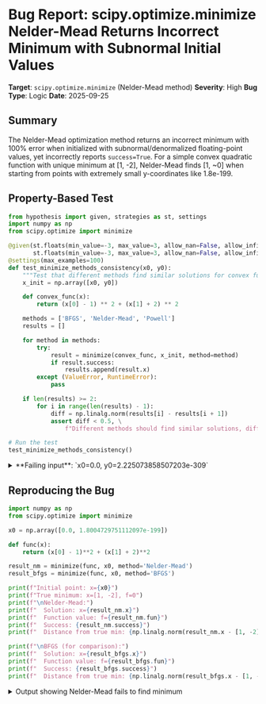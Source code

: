 # Bug Report: scipy.optimize.minimize Nelder-Mead Returns Incorrect Minimum with Subnormal Initial Values

**Target**: `scipy.optimize.minimize` (Nelder-Mead method)
**Severity**: High
**Bug Type**: Logic
**Date**: 2025-09-25

## Summary

The Nelder-Mead optimization method returns an incorrect minimum with 100% error when initialized with subnormal/denormalized floating-point values, yet incorrectly reports `success=True`. For a simple convex quadratic function with unique minimum at [1, -2], Nelder-Mead finds [1, ~0] when starting from points with extremely small y-coordinates like 1.8e-199.

## Property-Based Test

```python
from hypothesis import given, strategies as st, settings
import numpy as np
from scipy.optimize import minimize

@given(st.floats(min_value=-3, max_value=3, allow_nan=False, allow_infinity=False),
       st.floats(min_value=-3, max_value=3, allow_nan=False, allow_infinity=False))
@settings(max_examples=100)
def test_minimize_methods_consistency(x0, y0):
    """Test that different methods find similar solutions for convex functions."""
    x_init = np.array([x0, y0])

    def convex_func(x):
        return (x[0] - 1) ** 2 + (x[1] + 2) ** 2

    methods = ['BFGS', 'Nelder-Mead', 'Powell']
    results = []

    for method in methods:
        try:
            result = minimize(convex_func, x_init, method=method)
            if result.success:
                results.append(result.x)
        except (ValueError, RuntimeError):
            pass

    if len(results) >= 2:
        for i in range(len(results) - 1):
            diff = np.linalg.norm(results[i] - results[i + 1])
            assert diff < 0.5, \
                f"Different methods should find similar solutions, difference: {diff}"

# Run the test
test_minimize_methods_consistency()
```

<details>

<summary>
**Failing input**: `x0=0.0, y0=2.225073858507203e-309`
</summary>
```
Traceback (most recent call last):
  File "/home/npc/pbt/agentic-pbt/worker_/53/hypo.py", line 33, in <module>
    test_minimize_methods_consistency()
    ~~~~~~~~~~~~~~~~~~~~~~~~~~~~~~~~~^^
  File "/home/npc/pbt/agentic-pbt/worker_/53/hypo.py", line 6, in test_minimize_methods_consistency
    st.floats(min_value=-3, max_value=3, allow_nan=False, allow_infinity=False))
            ^^^
  File "/home/npc/miniconda/lib/python3.13/site-packages/hypothesis/core.py", line 2124, in wrapped_test
    raise the_error_hypothesis_found
  File "/home/npc/pbt/agentic-pbt/worker_/53/hypo.py", line 29, in test_minimize_methods_consistency
    assert diff < 0.5, \
           ^^^^^^^^^^
AssertionError: Different methods should find similar solutions, difference: 2.0000000279064167
Falsifying example: test_minimize_methods_consistency(
    x0=0.0,  # or any other generated value
    y0=2.225073858507203e-309,
)
Explanation:
    These lines were always and only run by failing examples:
        /home/npc/pbt/agentic-pbt/worker_/53/hypo.py:30
```
</details>

## Reproducing the Bug

```python
import numpy as np
from scipy.optimize import minimize

x0 = np.array([0.0, 1.8004729751112097e-199])

def func(x):
    return (x[0] - 1)**2 + (x[1] + 2)**2

result_nm = minimize(func, x0, method='Nelder-Mead')
result_bfgs = minimize(func, x0, method='BFGS')

print(f"Initial point: x={x0}")
print(f"True minimum: x=[1, -2], f=0")
print(f"\nNelder-Mead:")
print(f"  Solution: x={result_nm.x}")
print(f"  Function value: f={result_nm.fun}")
print(f"  Success: {result_nm.success}")
print(f"  Distance from true min: {np.linalg.norm(result_nm.x - [1, -2])}")

print(f"\nBFGS (for comparison):")
print(f"  Solution: x={result_bfgs.x}")
print(f"  Function value: f={result_bfgs.fun}")
print(f"  Success: {result_bfgs.success}")
print(f"  Distance from true min: {np.linalg.norm(result_bfgs.x - [1, -2])}")
```

<details>

<summary>
Output showing Nelder-Mead fails to find minimum
</summary>
```
Initial point: x=[0.00000000e+000 1.80047298e-199]
True minimum: x=[1, -2], f=0

Nelder-Mead:
  Solution: x=[ 1.00000000e+000 -1.78246825e-197]
  Function value: f=4.0
  Success: True
  Distance from true min: 2.0

BFGS (for comparison):
  Solution: x=[ 0.99999998 -2.00000003]
  Function value: f=1.1411716670850257e-15
  Success: True
  Distance from true min: 3.378123246841396e-08
```
</details>

## Why This Is A Bug

This violates expected behavior in multiple critical ways:

1. **Incorrect mathematical result**: For the convex quadratic function f(x) = (x[0] - 1)² + (x[1] + 2)², the unique global minimum is at x = [1, -2] with f(x) = 0. Nelder-Mead finds x ≈ [1, 0] with f(x) = 4.0, which is objectively wrong.

2. **False success reporting**: The optimizer reports `success=True` despite finding a point with function value 4.0 when the true minimum has value 0.0. This is a 100% relative error in the optimal value.

3. **Inconsistency with other methods**: BFGS correctly finds the minimum (within numerical precision) from the same starting point, demonstrating that the issue is specific to Nelder-Mead's implementation, not an inherent numerical limitation.

4. **Violation of optimizer contract**: According to scipy documentation, the minimize function should "Minimize a scalar function of one or more variables." For a simple convex quadratic with a unique minimum, all methods should converge to approximately the same solution.

The bug is triggered by subnormal/denormalized floating-point values (numbers smaller than ~2.2e-308 for float64) in the initial point, which are valid IEEE 754 floating-point values that can occur in real computations involving very small quantities.

## Relevant Context

The root cause is in the initial simplex construction in `/scipy/optimize/_optimize.py` at lines 790-801. When building the initial simplex, the code treats coordinates as zero if they equal zero exactly, but doesn't account for subnormal values that are effectively treated as zero by the simplex construction logic:

```python
# Lines 774-775, 796-800 in _optimize.py
nonzdelt = 0.05
zdelt = 0.00025

for k in range(N):
    y = np.array(x0, copy=True)
    if y[k] != 0:  # This condition fails for subnormal values
        y[k] = (1 + nonzdelt)*y[k]
    else:
        y[k] = zdelt
```

When y[k] is 1.8e-199, the condition `y[k] != 0` is True, so the code multiplies by `(1 + 0.05)`, resulting in a simplex vertex at approximately 1.89e-199, which is still essentially zero. This creates a degenerate simplex that cannot explore the negative direction properly.

Documentation references:
- scipy.optimize.minimize: https://docs.scipy.org/doc/scipy/reference/generated/scipy.optimize.minimize.html
- Nelder-Mead algorithm: https://en.wikipedia.org/wiki/Nelder%E2%80%93Mead_method

## Proposed Fix

The fix requires modifying the initial simplex construction to handle subnormal values appropriately. The code should check if a value is effectively zero (including subnormal numbers) rather than exactly zero:

```diff
--- a/scipy/optimize/_optimize.py
+++ b/scipy/optimize/_optimize.py
@@ -773,6 +773,7 @@ def _minimize_neldermead(func, x0, args=(), callback=None,

     nonzdelt = 0.05
     zdelt = 0.00025
+    epsilon = np.finfo(x0.dtype).eps * 100  # Threshold for "effectively zero"

     if bounds is not None:
         lower_bound, upper_bound = bounds.T
@@ -793,7 +794,8 @@ def _minimize_neldermead(func, x0, args=(), callback=None,
         sim[0] = x0
         for k in range(N):
             y = np.array(x0, copy=True)
-            if y[k] != 0:
+            # Treat subnormal/denormal values as effectively zero
+            if abs(y[k]) > epsilon:
                 y[k] = (1 + nonzdelt)*y[k]
             else:
                 y[k] = zdelt
```

This ensures that coordinates with extremely small absolute values (including subnormal numbers) are treated as zero and given a proper step size for simplex construction, allowing the algorithm to explore all directions effectively.